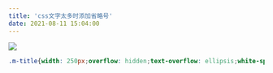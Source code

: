```yaml
---
title: 'css文字太多时添加省略号'
date: 2021-08-11 15:04:00
---   
```

![](https://img-blog.csdnimg.cn/20210811150328567.png?x-oss-processimage/watermark,type_ZmFuZ3poZW5naGVpdGk,shadow_10,text_aHR0cHM6Ly9ibG9nLmNzZG4ubmV0L3h1dG9uZ2Jhbw,size_16,color_FFFFFF,t_70)

```css
.m-title{width: 250px;overflow: hidden;text-overflow: ellipsis;white-space: nowrap}
```